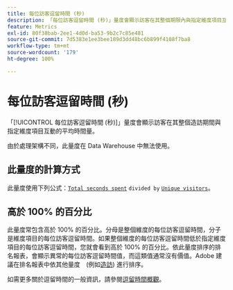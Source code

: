 ```yaml
---
title: 每位訪客逗留時間 (秒)
description: 「每位訪客逗留時間 (秒)」量度會顯示訪客在其整個期限內與指定維度項目互動的平均時間量。
feature: Metrics
exl-id: 80f38bab-2ee1-4d0d-ba53-9b2c7c85e481
source-git-commit: 7d5383e1ee3bee189d3dd48bc6b899f4108f7ba8
workflow-type: tm+mt
source-wordcount: '179'
ht-degree: 100%

---
```


# 每位訪客逗留時間 (秒)

「[!UICONTROL 每位訪客逗留時間 (秒)]」量度會顯示訪客在其整個造訪期間與指定維度項目互動的平均時間量。

由於處理架構不同，此量度在 Data Warehouse 中無法使用。

## 此量度的計算方式

此量度使用下列公式：[`Total seconds spent`](total-seconds-spent.md) `divided by` [`Unique visitors`](unique-visitors.md)。

## 高於 100% 的百分比

此量度常包含高於 100% 的百分比。分母是整個維度的每位訪客逗留時間，分子是維度項目的每位訪客逗留時間。如果整個維度的每位訪客逗留時間低於指定維度項目的每位訪客逗留時間，您就會看到高於 100% 的百分比。依此量度排序的排名報表，會顯示異常的每位訪客逗留時間值，而這類值通常沒有價值。Adobe 建議在排名報表中依其他量度　(例如[造訪](visits.md)) 進行排序。

如需更多關於逗留時間的一般資訊，請參閱[逗留時間概觀](time-spent.md)。
